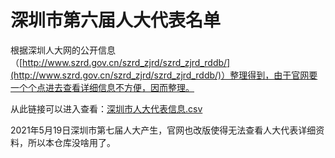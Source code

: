 # 深圳市第六届人大代表名单

根据深圳人大网的公开信息（[http://www.szrd.gov.cn/szrd_zjrd/szrd_zjrd_rddb/](http://www.szrd.gov.cn/szrd_zjrd/szrd_zjrd_rddb/)）整理得到，由于官网要一个个点进去查看详细信息不方便，因而整理。

从此链接可以进入查看：[深圳市人大代表信息.csv](深圳市人大代表信息.csv)

2021年5月19日深圳市第七届人大产生，官网也改版使得无法查看人大代表详细资料，所以本仓库没啥用了。

